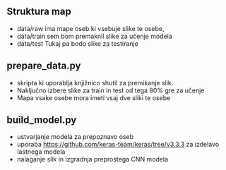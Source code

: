 ## Struktura map
- data/raw ima mape oseb ki vsebuje slike te osebe,
- data/train sem bom premaknil slike za učenje modela
- data/test Tukaj pa bodo slike za testiranje

## prepare_data.py
- skripta ki uporablja knjižnico shutil za premikanje slik. 
- Naključno izbere slike za train in test od tega 80% gre za učenje
- Mapa vsake osebe mora imeti vsaj dve sliki te osebe

## build_model.py
- ustvarjanje modela za prepoznavo oseb
- uporaba https://github.com/keras-team/keras/tree/v3.3.3 za izdelavo lastnega modela
- nalaganje slik in izgradnja preprostega CNN modela